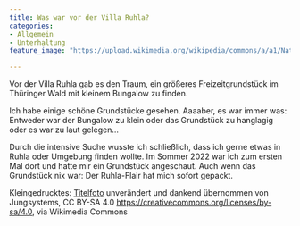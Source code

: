 ```yaml
---
title: Was war vor der Villa Ruhla?
categories:
- Allgemein
- Unterhaltung
feature_image: "https://upload.wikimedia.org/wikipedia/commons/a/a1/Naturpark_Th%C3%BCringer_Wald_Ruhla_5.jpg"

---
```


Vor der Villa Ruhla gab es den Traum, ein größeres Freizeitgrundstück im Thüringer Wald 
mit kleinem Bungalow zu finden. 

<!-- more -->


Ich habe einige schöne Grundstücke gesehen. Aaaaber, es war
immer was: Entweder war der Bungalow zu klein oder das Grundstück zu hanglagig oder es 
war zu laut gelegen...  

Durch die intensive Suche wusste ich schließlich, dass ich gerne 
etwas in Ruhla oder Umgebung finden wollte. Im Sommer 2022 war ich zum ersten Mal dort 
und hatte mir ein Grundstück angeschaut. Auch wenn das Grundstück nix war: Der Ruhla-Flair 
hat mich sofort gepackt.


Kleingedrucktes: [Titelfoto](https://commons.wikimedia.org/wiki/File:Naturpark_Th%C3%BCringer_Wald_Ruhla_5.jpg?uselang=de) unverändert und dankend übernommen von Jungsystems, CC BY-SA 4.0 <https://creativecommons.org/licenses/by-sa/4.0>, via Wikimedia Commons


